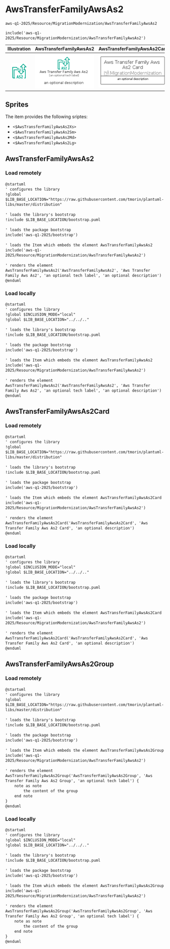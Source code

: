 # AwsTransferFamilyAwsAs2


```text
aws-q1-2025/Resource/MigrationModernization/AwsTransferFamilyAwsAs2
```

```text
include('aws-q1-2025/Resource/MigrationModernization/AwsTransferFamilyAwsAs2')
```



| Illustration | AwsTransferFamilyAwsAs2 | AwsTransferFamilyAwsAs2Card | AwsTransferFamilyAwsAs2Group |
| :---: | :---: | :---: | :---: |
| ![illustration for Illustration](../../../aws-q1-2025/Resource/MigrationModernization/AwsTransferFamilyAwsAs2.png) | ![illustration for AwsTransferFamilyAwsAs2](../../../aws-q1-2025/Resource/MigrationModernization/AwsTransferFamilyAwsAs2.Local.png) | ![illustration for AwsTransferFamilyAwsAs2Card](../../../aws-q1-2025/Resource/MigrationModernization/AwsTransferFamilyAwsAs2Card.Local.png) | ![illustration for AwsTransferFamilyAwsAs2Group](../../../aws-q1-2025/Resource/MigrationModernization/AwsTransferFamilyAwsAs2Group.Local.png) |



## Sprites
The item provides the following sriptes:

- `<$AwsTransferFamilyAwsAs2Xs>`
- `<$AwsTransferFamilyAwsAs2Sm>`
- `<$AwsTransferFamilyAwsAs2Md>`
- `<$AwsTransferFamilyAwsAs2Lg>`





## AwsTransferFamilyAwsAs2

### Load remotely
```plantuml
@startuml
' configures the library
!global $LIB_BASE_LOCATION="https://raw.githubusercontent.com/tmorin/plantuml-libs/master/distribution"

' loads the library's bootstrap
!include $LIB_BASE_LOCATION/bootstrap.puml

' loads the package bootstrap
include('aws-q1-2025/bootstrap')

' loads the Item which embeds the element AwsTransferFamilyAwsAs2
include('aws-q1-2025/Resource/MigrationModernization/AwsTransferFamilyAwsAs2')

' renders the element
AwsTransferFamilyAwsAs2('AwsTransferFamilyAwsAs2', 'Aws Transfer Family Aws As2', 'an optional tech label', 'an optional description')
@enduml
```

### Load locally
```plantuml
@startuml
' configures the library
!global $INCLUSION_MODE="local"
!global $LIB_BASE_LOCATION="../../.."

' loads the library's bootstrap
!include $LIB_BASE_LOCATION/bootstrap.puml

' loads the package bootstrap
include('aws-q1-2025/bootstrap')

' loads the Item which embeds the element AwsTransferFamilyAwsAs2
include('aws-q1-2025/Resource/MigrationModernization/AwsTransferFamilyAwsAs2')

' renders the element
AwsTransferFamilyAwsAs2('AwsTransferFamilyAwsAs2', 'Aws Transfer Family Aws As2', 'an optional tech label', 'an optional description')
@enduml
```

## AwsTransferFamilyAwsAs2Card

### Load remotely
```plantuml
@startuml
' configures the library
!global $LIB_BASE_LOCATION="https://raw.githubusercontent.com/tmorin/plantuml-libs/master/distribution"

' loads the library's bootstrap
!include $LIB_BASE_LOCATION/bootstrap.puml

' loads the package bootstrap
include('aws-q1-2025/bootstrap')

' loads the Item which embeds the element AwsTransferFamilyAwsAs2Card
include('aws-q1-2025/Resource/MigrationModernization/AwsTransferFamilyAwsAs2')

' renders the element
AwsTransferFamilyAwsAs2Card('AwsTransferFamilyAwsAs2Card', 'Aws Transfer Family Aws As2 Card', 'an optional description')
@enduml
```

### Load locally
```plantuml
@startuml
' configures the library
!global $INCLUSION_MODE="local"
!global $LIB_BASE_LOCATION="../../.."

' loads the library's bootstrap
!include $LIB_BASE_LOCATION/bootstrap.puml

' loads the package bootstrap
include('aws-q1-2025/bootstrap')

' loads the Item which embeds the element AwsTransferFamilyAwsAs2Card
include('aws-q1-2025/Resource/MigrationModernization/AwsTransferFamilyAwsAs2')

' renders the element
AwsTransferFamilyAwsAs2Card('AwsTransferFamilyAwsAs2Card', 'Aws Transfer Family Aws As2 Card', 'an optional description')
@enduml
```

## AwsTransferFamilyAwsAs2Group

### Load remotely
```plantuml
@startuml
' configures the library
!global $LIB_BASE_LOCATION="https://raw.githubusercontent.com/tmorin/plantuml-libs/master/distribution"

' loads the library's bootstrap
!include $LIB_BASE_LOCATION/bootstrap.puml

' loads the package bootstrap
include('aws-q1-2025/bootstrap')

' loads the Item which embeds the element AwsTransferFamilyAwsAs2Group
include('aws-q1-2025/Resource/MigrationModernization/AwsTransferFamilyAwsAs2')

' renders the element
AwsTransferFamilyAwsAs2Group('AwsTransferFamilyAwsAs2Group', 'Aws Transfer Family Aws As2 Group', 'an optional tech label') {
    note as note
        the content of the group
    end note
}
@enduml
```

### Load locally
```plantuml
@startuml
' configures the library
!global $INCLUSION_MODE="local"
!global $LIB_BASE_LOCATION="../../.."

' loads the library's bootstrap
!include $LIB_BASE_LOCATION/bootstrap.puml

' loads the package bootstrap
include('aws-q1-2025/bootstrap')

' loads the Item which embeds the element AwsTransferFamilyAwsAs2Group
include('aws-q1-2025/Resource/MigrationModernization/AwsTransferFamilyAwsAs2')

' renders the element
AwsTransferFamilyAwsAs2Group('AwsTransferFamilyAwsAs2Group', 'Aws Transfer Family Aws As2 Group', 'an optional tech label') {
    note as note
        the content of the group
    end note
}
@enduml
```


